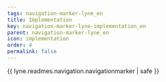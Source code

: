 ```yaml
---
tags: navigation-marker-lyne_en
title: Implementation
key: navigation-marker-lyne-implementation_en
parent: navigation-marker-lyne_en
icon: implementation
order: 4
permalink: false  
---
```

{{ lyne.readmes.navigation.navigationmarker | safe }}


